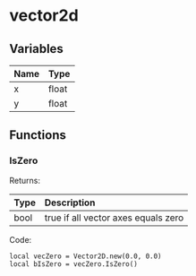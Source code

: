 # vector2d

## Variables

| Name | Type |
| :--- | :--- |
| x | float |
| y | float |

## Functions

### IsZero

Returns:

| Type | Description |
| :--- | :--- |
| bool | true if all vector axes equals zero |

Code:

```text
local vecZero = Vector2D.new(0.0, 0.0)
local bIsZero = vecZero.IsZero()
```

